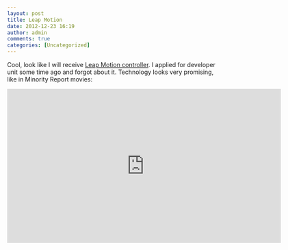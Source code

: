 ```yaml
---
layout: post
title: Leap Motion
date: 2012-12-23 16:19
author: admin
comments: true
categories: [Uncategorized]
---
```

<p style="text-align: left;">Cool, look like I will receive <a href="https://leapmotion.com/">Leap Motion controller</a>. I applied for developer unit some time ago and forgot about it. Technology looks very promising, like in Minority Report movies:</p>
<iframe src="https://www.youtube.com/embed/_d6KuiuteIA?feature=player_embedded" frameborder="0" width="640" height="360"></iframe>
